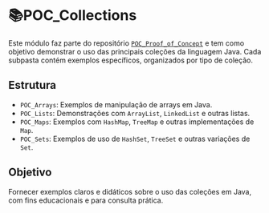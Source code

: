 # 📚POC_Collections

Este módulo faz parte do repositório [`POC_Proof_of_Concept`](https://github.com/Higur1/POC_Proof_of_Concept) e tem como objetivo demonstrar o uso das principais coleções da linguagem Java. Cada subpasta contém exemplos específicos, organizados por tipo de coleção.

## Estrutura

- `POC_Arrays`: Exemplos de manipulação de arrays em Java.
- `POC_Lists`: Demonstrações com `ArrayList`, `LinkedList` e outras listas.
- `POC_Maps`: Exemplos com `HashMap`, `TreeMap` e outras implementações de `Map`.
- `POC_Sets`: Exemplos de uso de `HashSet`, `TreeSet` e outras variações de `Set`.

## Objetivo

Fornecer exemplos claros e didáticos sobre o uso das coleções em Java, com fins educacionais e para consulta prática.
